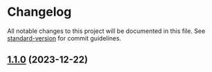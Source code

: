 # Changelog

All notable changes to this project will be documented in this file. See [standard-version](https://github.com/conventional-changelog/standard-version) for commit guidelines.

## [1.1.0](https://github.com/noyobo/pure-tapable/compare/v1.0.0...v1.1.0) (2023-12-22)
